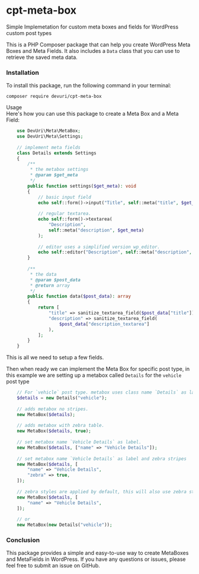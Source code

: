 # cpt-meta-box
Simple Implemetation for custom meta boxes and fields for WordPress custom post types

This is a PHP Composer package that can help you create WordPress Meta Boxes and Meta Fields. It also includes a `Data` class that you can use to retrieve the saved meta data.

### Installation

To install this package, run the following command in your terminal:
```shell
composer require devuri/cpt-meta-box
```
Usage  
Here's how you can use this package to create a Meta Box and a Meta Field:
```php
    use DevUri\Meta\MetaBox;
    use DevUri\Meta\Settings;
    
    // implement meta fields
    class Details extends Settings
    {
        /**
         * the metabox settings
         * @param $get_meta
         */
        public function settings($get_meta): void
        {
            // basic input field
            echo self::form()->input("Title", self::meta("title", $get_meta));
    
            // regular textarea.
            echo self::form()->textarea(
                "Description",
                self::meta("description", $get_meta)
            );
    
            // editor uses a simplified version wp_editor.
            echo self::editor("Description", self::meta("description", $get_meta));
        }
    
        /**
         * the data
         * @param $post_data
         * @return array
         */
        public function data($post_data): array
        {
            return [
                "title" => sanitize_textarea_field($post_data["title"]),
                "description" => sanitize_textarea_field(
                    $post_data["description_textarea"]
                ),
            ];
        }
    }
```
This is all we need to setup a few fields.

Then when ready we can implement the Meta Box for specific post type, in this example we are setting up a metabox called `Details` for the `vehicle` post type
```php
    // For `vehicle` post type. metabox uses class name `Details` as label.
    $details = new Details("vehicle");
    
    // adds metabox no stripes.
    new MetaBox($details);
    
    // adds metabox with zebra table.
    new MetaBox($details, true);
    
    // set metabox name `Vehicle Details` as label.
    new MetaBox($details, ["name" => "Vehicle Details"]);
    
    // set metabox name `Vehicle Details` as label and zebra stripes
    new MetaBox($details, [
        "name" => "Vehicle Details",
        "zebra" => true,
    ]);
    
    // zebra styles are applied by default, this will also use zebra style.
    new MetaBox($details, [
        "name" => "Vehicle Details",
    ]);
    
    // or
    new MetaBox(new Details("vehicle"));
```

### Conclusion

This package provides a simple and easy-to-use way to create MetaBoxes and MetaFields in WordPress. If you have any questions or issues, please feel free to submit an issue on GitHub.
